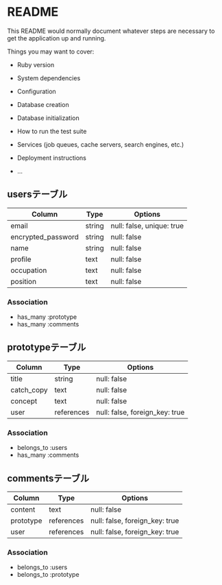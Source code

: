 # README

This README would normally document whatever steps are necessary to get the
application up and running.

Things you may want to cover:

* Ruby version

* System dependencies

* Configuration

* Database creation

* Database initialization

* How to run the test suite

* Services (job queues, cache servers, search engines, etc.)

* Deployment instructions

* ...


## usersテーブル

| Column              | Type       | Options                         |
| ------------------- | ---------- | ------------------------------- |
| email               | string     | null: false, unique: true       |
| encrypted_password  | string     | null: false                     |
| name                | string     | null: false                     |
| profile             | text       | null: false                     |
| occupation          | text       | null: false                     |
| position            | text       | null: false                     |

### Association
- has_many :prototype
- has_many :comments



## prototypeテーブル

| Column      | Type       | Options                        |
| ----------- | ---------- | ------------------------------ |
| title       | string     | null: false                    |
| catch_copy  | text       | null: false                    |
| concept     | text       | null: false                    |
| user        | references | null: false, foreign_key: true |

### Association
- belongs_to :users
- has_many :comments



## commentsテーブル

| Column     | Type       | Options                        |
| ---------- | ---------- | ------------------------------ |
| content    | text       | null: false                    |
| prototype  | references | null: false, foreign_key: true |
| user       | references | null: false, foreign_key: true |

### Association
- belongs_to :users
- belongs_to :prototype
